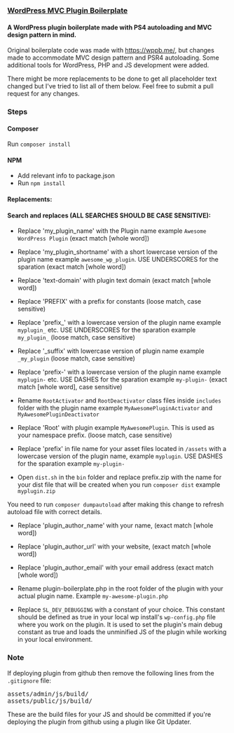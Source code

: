 ### [WordPress MVC Plugin Boilerplate](https://github.com/UVLabs/wordpress-plugin-boilerplate)

#### A WordPress plugin boilerplate made with PS4 autoloading and MVC design pattern in mind. 

Original boilerplate code was made with https://wppb.me/, but changes made to accommodate MVC design pattern and PSR4 autoloading. Some additional tools for WordPress, PHP and JS development were added.

There might be more replacements to be done to get all placeholder text changed but I've tried to list all of them below. Feel free to submit a pull request for any changes.


### Steps

#### Composer

Run `composer install`

#### NPM

- Add relevant info to package.json
- Run `npm install`

#### Replacements:

#### Search and replaces (ALL SEARCHES SHOULD BE CASE SENSITIVE):

- Replace 'my_plugin_name' with the Plugin name example `Awesome WordPress Plugin` (exact match [whole word])

- Replace 'my_plugin_shortname' with a short lowercase version of the plugin name example `awesome_wp_plugin`. USE UNDERSCORES for the sparation (exact match [whole word])

- Replace 'text-domain' with plugin text domain (exact match [whole word])

- Replace 'PREFIX' with a prefix for constants (loose match, case sensitive)

- Replace 'prefix_' with a lowercase version of the plugin name example `myplugin_` etc. USE UNDERSCORES for the sparation example `my_plugin_` (loose match, case sensitive)

- Replace '_suffix' with lowercase version of plugin name example `_my_plugin` (loose match, case sensitive)

- Replace 'prefix-' with a lowercase version of the plugin name example `myplugin-` etc. USE DASHES for the sparation example `my-plugin-` (exact match [whole word], case sensitive)

- Rename `RootActivator` and `RootDeactivator` class files inside `includes` folder with the plugin name example `MyAwesomePluginActivator` and `MyAwesomePluginDeactivator`

- Replace 'Root' with plugin example `MyAwesomePlugin`. This is used as your namespace prefix. (loose match, case sensitive)

- Replace 'prefix' in file name for your asset files located in `/assets` with a lowercase version of the plugin name, example `myplugin`. USE DASHES for the sparation example `my-plugin-`

- Open `dist.sh` in the `bin` folder and replace prefix.zip with the name for your dist file that will be created when you run `composer dist` example `myplugin.zip`

You need to run `composer dumpautoload` after making this change to refresh autoload file with correct details.

- Replace 'plugin_author_name' with your name, (exact match [whole word])

- Replace 'plugin_author_url' with your website, (exact match [whole word])

- Replace 'plugin_author_email' with your email address (exact match [whole word])

- Rename plugin-boilerplate.php in the root folder of the plugin with your actual plugin name. Example `my-awesome-plugin.php`

- Replace `SL_DEV_DEBUGGING` with a constant of your choice. This constant should be defined as true in your local wp install's `wp-config.php` file where you work on the plugin. It is used to set the plugin's main debug constant as true and loads the unminified JS of the plugin while working in your local environment. 

### Note

If deploying plugin from github then remove the following lines from the `.gitignore` file:

<pre>
assets/admin/js/build/
assets/public/js/build/
</pre>

These are the build files for your JS and should be committed if you're deploying the plugin from github using a plugin like Git Updater.